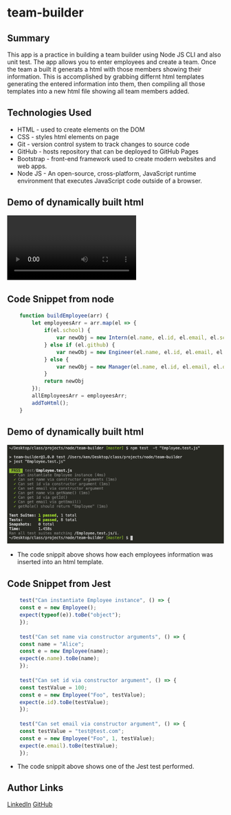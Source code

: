 # team-builder

## Summary 
This app is a practice in building a team builder using Node JS CLI and also unit test. The app allows you to enter employees and create a team. Once the team a built it generats a html with those members showing their information. This is accomplished by grabbing differnt html templates generating the entered information into them, then compiling all those templates into a new html file showing all team members added. 


## Technologies Used
- HTML - used to create elements on the DOM
- CSS - styles html elements on page
- Git - version control system to track changes to source code
- GitHub - hosts repository that can be deployed to GitHub Pages
- Bootstrap - front-end framework used to create modern websites and web apps.
- Node JS - An open-source, cross-platform, JavaScript runtime environment that executes JavaScript code outside of a browser.

## Demo of dynamically built html
![Site](/assets/team_builder.mp4)

## Code Snippet from node
```javascript
    function buildEmployee(arr) {
        let employeesArr = arr.map(el => {
            if(el.school) {
                var newObj = new Intern(el.name, el.id, el.email, el.school)
            } else if (el.github) {
                var newObj = new Engineer(el.name, el.id, el.email, el.github)
            } else {
                var newObj = new Manager(el.name, el.id, el.email, el.officeNumber)
            }
            return newObj
        });
        allEmployeesArr = employeesArr;
        addToHtml();
    }

```

## Demo of dynamically built html
![Site](/assets/jests.png)


- The code snippit above shows how each employees information was inserted into an html template.
## Code Snippet from Jest
```javascript
    test("Can instantiate Employee instance", () => {
    const e = new Employee();
    expect(typeof(e)).toBe("object");
    });

    test("Can set name via constructor arguments", () => {
    const name = "Alice";
    const e = new Employee(name);
    expect(e.name).toBe(name);
    });

    test("Can set id via constructor argument", () => {
    const testValue = 100;
    const e = new Employee("Foo", testValue);
    expect(e.id).toBe(testValue);
    });

    test("Can set email via constructor argument", () => {
    const testValue = "test@test.com";
    const e = new Employee("Foo", 1, testValue);
    expect(e.email).toBe(testValue);
    });
```
- The code snippit above shows one of the Jest test performed.


## Author Links
[LinkedIn](https://www.linkedin.com/in/ken-bains)
[GitHub](https://github.com/ken-Bains)
